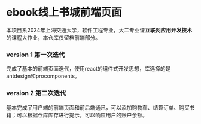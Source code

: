 # ebook线上书城前端页面  

本项目系2024年上海交通大学，软件工程专业，大二专业课**互联网应用开发技术**的课程大作业，本仓库仅留档前端部分。

### version 1 第一次迭代

完成了基本的前端页面迭代，使用react的组件式开发思想，库选择的是antdesign和procomponents。   


### version 2 第二次迭代 

基本完成了用户端的前端页面和前后端通讯，可以添加购物车、结算订单、购买书籍；可以根据仓库库存进行提示，可以响应用户的账户余额。
